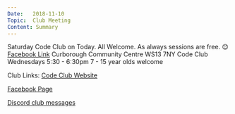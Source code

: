 ```yaml
---
Date:   2018-11-10
Topic:  Club Meeting
Content: Summary
---
```

Saturday Code Club on Today.
All Welcome. As always sessions are free. 😊
[Facebook Link](https://www.facebook.com/1481985248595237/posts/1784465568347202/)
Curborough Community Centre
WS13 7NY
Code Club
Wednesdays 5:30 - 6:30pm
7 - 15 year olds welcome

Club Links:
[Code Club Website](https://lichfield-code-club.github.io/)

[Facebook Page](https://www.facebook.com/LichfieldCoders)

[Discord club messages](https://discord.gg/szz6xGK)
